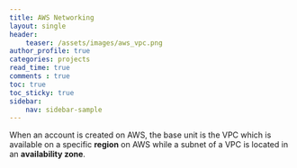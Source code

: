 ```yaml
---
title: AWS Networking
layout: single
header:
    teaser: /assets/images/aws_vpc.png
author_profile: true
categories: projects
read_time: true
comments : true
toc: true
toc_sticky: true
sidebar:
    nav: sidebar-sample
---
```


When an account is created on AWS, the base unit is the VPC which is available
on a specific **region** on AWS while a subnet of a VPC is located in an
**availability zone**. 
